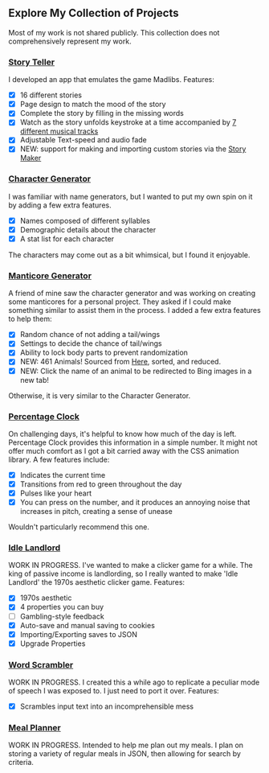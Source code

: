 ## Explore My Collection of Projects

Most of my work is not shared publicly. This collection does not comprehensively represent my work.

### [Story Teller](StoryTeller/StoryTeller.html)

I developed an app that emulates the game Madlibs. Features:

- [x] 16 different stories
- [x] Page design to match the mood of the story
- [x] Complete the story by filling in the missing words
- [x] Watch as the story unfolds keystroke at a time accompanied by [7 different musical tracks](StoryTeller/README.md)
- [x] Adjustable Text-speed and audio fade
- [x] NEW: support for making and importing custom stories via the [Story Maker](https://jordan-heath.github.io/StoryTeller/StoryMaker/StoryMaker.html)

### [Character Generator](CharacterGenerator/CharacterGenerator.html)

I was familiar with name generators, but I wanted to put my own spin on it by adding a few extra features.

- [x] Names composed of different syllables
- [x] Demographic details about the character
- [x] A stat list for each character

The characters may come out as a bit whimsical, but I found it enjoyable.

### [Manticore Generator](ManticoreGenerator/ManticoreGenerator.html)

A friend of mine saw the character generator and was working on creating some manticores for a personal project. They asked if I could make something similar to assist them in the process. I added a few extra features to help them:

- [x] Random chance of not adding a tail/wings
- [x] Settings to decide the chance of tail/wings
- [x] Ability to lock body parts to prevent randomization
- [x] NEW: 461 Animals! Sourced from [Here](https://gist.github.com/atduskgreg/3cf8ef48cb0d29cf151bedad81553a54), sorted, and reduced.
- [x] NEW: Click the name of an animal to be redirected to Bing images in a new tab!

Otherwise, it is very similar to the Character Generator.

### [Percentage Clock](PercentageClock/PercentageClock.html)

On challenging days, it's helpful to know how much of the day is left. Percentage Clock provides this information in a simple number. It might not offer much comfort as I got a bit carried away with the CSS animation library. A few features include:

- [x] Indicates the current time
- [x] Transitions from red to green throughout the day
- [x] Pulses like your heart
- [x] You can press on the number, and it produces an annoying noise that increases in pitch, creating a sense of unease

Wouldn't particularly recommend this one.

### [Idle Landlord](IdleLandlord/IdleLandlord.html)

WORK IN PROGRESS. I've wanted to make a clicker game for a while. The king of passive income is landlording, so I really wanted to make 'Idle Landlord' the 1970s aesthetic clicker game. Features:

- [x] 1970s aesthetic
- [x] 4 properties you can buy
- [ ] Gambling-style feedback
- [x] Auto-save and manual saving to cookies
- [x] Importing/Exporting saves to JSON
- [x] Upgrade Properties

### [Word Scrambler](WordScrambler/WordScrambler.html)

WORK IN PROGRESS. I created this a while ago to replicate a peculiar mode of speech I was exposed to. I just need to port it over. Features:

- [x] Scrambles input text into an incomprehensible mess

### [Meal Planner](MealPlanner/MealPlanner.html)

WORK IN PROGRESS. Intended to help me plan out my meals. I plan on storing a variety of regular meals in JSON, then allowing for search by criteria.